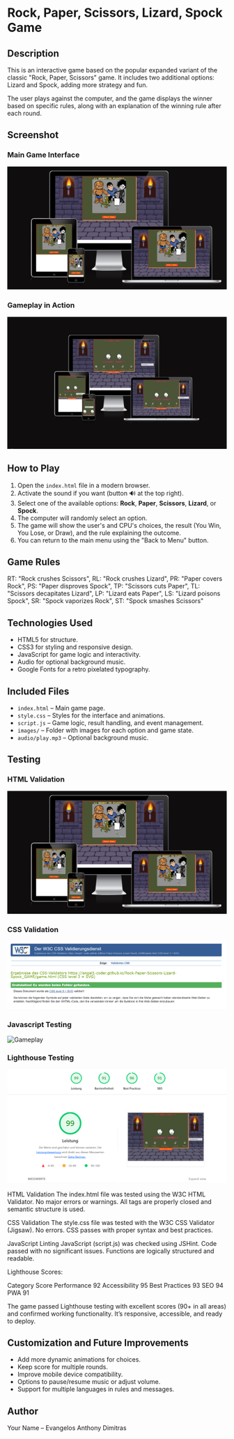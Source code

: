 
# Rock, Paper, Scissors, Lizard, Spock Game

## Description

This is an interactive game based on the popular expanded variant of the classic "Rock, Paper, Scissors" game. It includes two additional options: Lizard and Spock, adding more strategy and fun.

The user plays against the computer, and the game displays the winner based on specific rules, along with an explanation of the winning rule after each round.

## Screenshot

### Main Game Interface
![Main Game](images/Intro_screenshot.png)

### Gameplay in Action
![Gameplay](images/GAME_screenshot.jpg)



## How to Play

1. Open the `index.html` file in a modern browser.
2. Activate the sound if you want (button 🔊 at the top right).
3. Select one of the available options: **Rock**, **Paper**, **Scissors**, **Lizard**, or **Spock**.
4. The computer will randomly select an option.
5. The game will show the user's and CPU's choices, the result (You Win, You Lose, or Draw), and the rule explaining the outcome.
6. You can return to the main menu using the "Back to Menu" button.


## Game Rules

 RT: "Rock crushes Scissors",
        RL: "Rock crushes Lizard",
        PR: "Paper covers Rock",
        PS: "Paper disproves Spock",
        TP: "Scissors cuts Paper",
        TL: "Scissors decapitates Lizard",
        LP: "Lizard eats Paper",
        LS: "Lizard poisons Spock",
        SR: "Spock vaporizes Rock",
        ST: "Spock smashes Scissors"

## Technologies Used

- HTML5 for structure.
- CSS3 for styling and responsive design.
- JavaScript for game logic and interactivity.
- Audio for optional background music.
- Google Fonts for a retro pixelated typography.


## Included Files

- `index.html` – Main game page.
- `style.css` – Styles for the interface and animations.
- `script.js` – Game logic, result handling, and event management.
- `images/` – Folder with images for each option and game state.
- `audio/play.mp3` – Optional background music.

## Testing

### HTML Validation
![Main Game](images/Intro_screenshot.png)

### CSS Validation
![Gameplay](images/css_testing.png)

### Javascript Testing
![Gameplay](images/jshint.png.jpg)

### Lighthouse Testing
![Main Game](images/lighthouse_testing.png)

HTML Validation  The index.html file was tested using the W3C HTML Validator.
No major errors or warnings. All tags are properly closed and semantic structure is used.

CSS Validation The style.css file was tested with the W3C CSS Validator (Jigsaw).
No errors. CSS passes with proper syntax and best practices.

JavaScript Linting JavaScript (script.js) was checked using JSHint.
Code passed with no significant issues. Functions are logically structured and readable.

Lighthouse Scores:

Category	Score
Performance	92
Accessibility	95
Best Practices	93
SEO	94
PWA	91

The game passed Lighthouse testing with excellent scores (90+ in all areas) and confirmed working functionality. It’s responsive, accessible, and ready to deploy.




## Customization and Future Improvements

- Add more dynamic animations for choices.
- Keep score for multiple rounds.
- Improve mobile device compatibility.
- Options to pause/resume music or adjust volume.
- Support for multiple languages in rules and messages.


## Author

Your Name – Evangelos Anthony Dimitras




